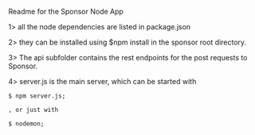 Readme for the Sponsor Node App


1> all the node dependencies are listed in package.json

2> they can be installed using $npm install in the sponsor root directory. 

3> The api subfolder contains the rest endpoints for the post requests to Sponsor. 

4> server.js is the main server, which can be started with 

	$ npm server.js;

	, or just with 
	
  	$ nodemon;

